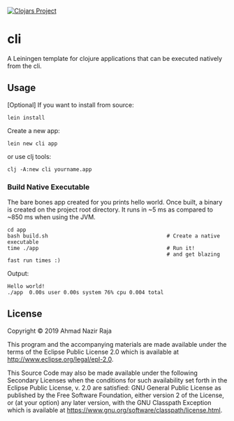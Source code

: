 [![Clojars Project](https://img.shields.io/clojars/v/cli/lein-template.svg)](https://clojars.org/cli/lein-template)

# cli

A Leiningen template for clojure applications that can be executed natively from the cli.

## Usage

[Optional] If you want to install from source:

```
lein install
```

Create a new app:

```
lein new cli app
```

or use clj tools:

```
clj -A:new cli yourname.app
```

### Build Native Executable

The bare bones app created for you prints hello world. Once built, a binary is
created on the project root directory. It runs in ~5 ms as compared to ~850 ms
when using the JVM.


```
cd app
bash build.sh                                      # Create a native executable
time ./app                                         # Run it!
                                                   # and get blazing fast run times :)
```

Output:

```
Hello world!
./app  0.00s user 0.00s system 76% cpu 0.004 total
```

## License

Copyright © 2019 Ahmad Nazir Raja

This program and the accompanying materials are made available under the
terms of the Eclipse Public License 2.0 which is available at
http://www.eclipse.org/legal/epl-2.0.

This Source Code may also be made available under the following Secondary
Licenses when the conditions for such availability set forth in the Eclipse
Public License, v. 2.0 are satisfied: GNU General Public License as published by
the Free Software Foundation, either version 2 of the License, or (at your
option) any later version, with the GNU Classpath Exception which is available
at https://www.gnu.org/software/classpath/license.html.
